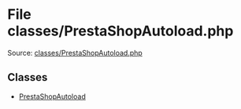 File classes/PrestaShopAutoload.php
=========

Source: [classes/PrestaShopAutoload.php](https://github.com/PrestaShop/PrestaShop/blob/1.6.1.0/classes/PrestaShopAutoload.php)


Classes
-------

* [PrestaShopAutoload](class.PrestaShopAutoload.md)

